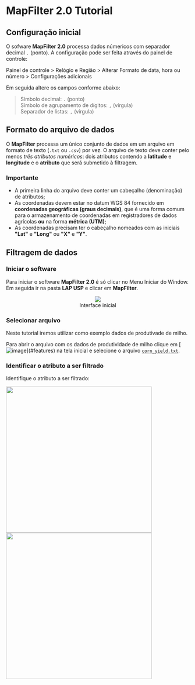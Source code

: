# MapFilter 2.0 Tutorial

## Configuração inicial

O sofware **MapFilter 2.0** processa dados númericos com separador decimal `.` (ponto). A configuração pode ser feita através do painel de controle:

Painel de controle > Relógio e Região > Alterar Formato de data, hora ou número > Configurações adicionais  

Em seguida altere os campos conforme abaixo:  

> Símbolo decimal: `.` (ponto)  
> Símbolo de agrupamento de dígitos: `,` (vírgula)  
> Separador de listas: `,` (vírgula)    


## Formato do arquivo de dados

O **MapFilter** processa um único conjunto de dados em um arquivo em formato de texto (`.txt` ou `.csv`) por vez. O arquivo de texto deve conter pelo menos *três atributos numéricos*: dois atributos contendo a **latitude** e **longitude** e o **atributo** que será submetido à filtragem.

### Importante

* A primeira linha do arquivo deve conter um cabeçalho (denominação) de atributos; 
* As coordenadas devem estar no datum WGS 84 fornecido em **coordenadas geográficas (graus decimais)**, que é uma forma comum para o armazenamento de coordenadas em registradores de dados agrícolas **ou** na forma **métrica (UTM)**; 
* As coordenadas precisam ter o cabeçalho nomeados com as iniciais **"Lat"** e **"Long"** ou **"X"** e **"Y"**.


## Filtragem de dados

### Iniciar o software

Para iniciar o software **MapFilter 2.0** é só clicar no Menu Iniciar do Window. Em seguida ir na pasta **LAP USP** e clicar em **MapFilter**. 



<p align="center">
     <a href="#"><img src="(https://user-images.githubusercontent.com/35964306/81259802-18034c80-900f-11ea-8860-1b1c990bfdb8.png" /></a><br/>Interface inicial
</p>   

### Selecionar arquivo

Neste tutorial iremos utilizar como exemplo dados de produtivade de milho. 

Para abrir o arquivo com os dados de produtividade de milho clique em  [![image](https://user-images.githubusercontent.com/35964306/81252494-6e1ac480-8ffc-11ea-8e94-853bd8d54880.png?raw="True")](#features) na tela inicial e selecione o arquivo  [`corn_yield.txt`](/Exemplo/).


### Identificar o atributo a ser filtrado

Identifique o atributo a ser filtrado:



<img src="https://user-images.githubusercontent.com/35964306/81243340-f2158200-8fe5-11ea-9e1b-d94e184f42f0.png" width ="400">
<img src="https://user-images.githubusercontent.com/35964306/81240973-5b45c700-8fdf-11ea-81ce-8c73c6091f85.png" width="400" >
